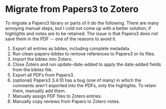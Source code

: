 # Migrate from Papers3 to Zotero

To migrate a Papers3 library or parts of it do the following. There are many annoying manual steps, but I cold not come up with a better solution, if highlights and notes are to be retained. The issue is that Papers3 does not save them in the PDF -- one of the reasons to avoid it.

1. Export all entries as bibtex, including complete metadata.
2. Run clean-papers-bibtex to remove references to Papers3 or its files.
3. Import the bibtex into Zotero.
4. Close Zotero and run update-date-added to apply the date-added fields from the bibtex file.
5. Export all PDFs from Papers3.
6. (optional) Papers3 3.4.10 has a bug (one of many) in which the comments aren't exported into the PDFs, only the highlights. To retain them, manually add them.
7. Manually assign PDF files to Zotero entries.
8. Manually copy reviews from Papers to Zotero notes.
